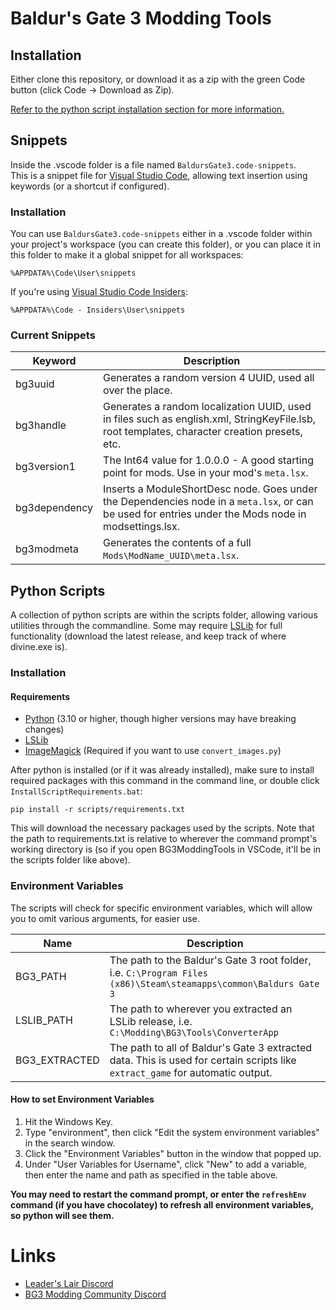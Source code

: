# Baldur's Gate 3 Modding Tools  

## Installation  

Either clone this repository, or download it as a zip with the green Code button (click Code -> Download as Zip).

[Refer to the python script installation section for more information.](#installation-1)

## Snippets  

Inside the .vscode folder is a file named `BaldursGate3.code-snippets`.  
This is a snippet file for [Visual Studio Code](https://code.visualstudio.com/), allowing text insertion using keywords (or a shortcut if configured).  

### Installation 

You can use `BaldursGate3.code-snippets` either in a .vscode folder within your project's workspace (you can create this folder), or you can place it in this folder to make it a global snippet for all workspaces:
```
%APPDATA%\Code\User\snippets
```
If you're using [Visual Studio Code Insiders](https://code.visualstudio.com/insiders/):
```
%APPDATA%\Code - Insiders\User\snippets
```

### Current Snippets

| Keyword | Description |
| ----------- | ----------- |
| bg3uuid | Generates a random version 4 UUID, used all over the place. |
| bg3handle | Generates a random localization UUID, used in files such as english.xml, StringKeyFile.lsb, root templates, character creation presets, etc. |
| bg3version1 | The Int64 value for 1.0.0.0 - A good starting point for mods. Use in your mod's `meta.lsx`. |
| bg3dependency | Inserts a ModuleShortDesc node. Goes under the Dependencies node in a `meta.lsx`, or can be used for entries under the Mods node in modsettings.lsx. |
| bg3modmeta | Generates the contents of a full `Mods\ModName_UUID\meta.lsx`. |

## Python Scripts  

A collection of python scripts are within the scripts folder, allowing various utilities through the commandline. Some may require [LSLib](https://github.com/Norbyte/lslib) for full functionality (download the latest release, and keep track of where divine.exe is).  
### Installation  
#### Requirements  

* [Python](https://www.python.org/downloads/) (3.10 or higher, though higher versions may have breaking changes)
* [LSLib](https://github.com/Norbyte/lslib/releases/latest)
* [ImageMagick](https://imagemagick.org/script/download.php) (Required if you want to use `convert_images.py`)

After python is installed (or if it was already installed), make sure to install required packages with this command in the command line, or double click `InstallScriptRequirements.bat`:
```
pip install -r scripts/requirements.txt
```
This will download the necessary packages used by the scripts. 
Note that the path to requirements.txt is relative to wherever the command prompt's working directory is (so if you open BG3ModdingTools in VSCode, it'll be in the scripts folder like above).

### Environment Variables  

The scripts will check for specific environment variables, which will allow you to omit various arguments, for easier use.

| Name | Description |
| ----------- | ----------- |
| BG3_PATH | The path to the Baldur's Gate 3 root folder, i.e. `C:\Program Files (x86)\Steam\steamapps\common\Baldurs Gate 3` |
| LSLIB_PATH | The path to wherever you extracted an LSLib release, i.e. `C:\Modding\BG3\Tools\ConverterApp` |
| BG3_EXTRACTED | The path to all of Baldur's Gate 3 extracted data. This is used for certain scripts like `extract_game` for automatic output. |

#### How to set Environment Variables  

1. Hit the Windows Key.
2. Type "environment", then click "Edit the system environment variables" in the search window.
3. Click the "Environment Variables" button in the window that popped up.
4. Under "User Variables for Username", click "New" to add a variable, then enter the name and path as specified in the table above.

**You may need to restart the command prompt, or enter the `refreshEnv` command (if you have chocolatey) to refresh all environment variables, so python will see them.**

# Links

* [Leader's Lair Discord](https://discord.gg/j5gp6MD)
* [BG3 Modding Community Discord](https://discord.gg/bg3mods)

